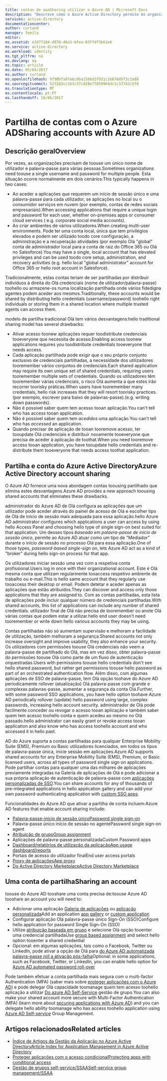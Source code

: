 ```yaml
---
title: contas de aaaSharing utilizar o Azure AD | Microsoft Docs
description: "Descreve como o Azure Active Directory permite às organizações toosecurely partilha contas aplicações no local e serviços de cloud de consumidor."
services: active-directory
documentationcenter: 
author: curtand
manager: femila
editor: 
ms.assetid: e2d77104-d978-46a3-bfea-03ffdf3b61e6
ms.service: active-directory
ms.workload: identity
ms.tgt_pltfrm: na
ms.devlang: na
ms.topic: article
ms.date: 05/04/2017
ms.author: curtand
ms.openlocfilehash: 9f98bfa97a6c9ba1566d3f921c1b676d5f3c2a88
ms.sourcegitcommit: 523283cc1b3c37c428e77850964dc1c33742c5f0
ms.translationtype: MT
ms.contentlocale: pt-PT
ms.lasthandoff: 10/06/2017
---
```

# <a name="sharing-accounts-with-azure-ad"></a><span data-ttu-id="9e73e-103">Partilha de contas com o Azure AD</span><span class="sxs-lookup"><span data-stu-id="9e73e-103">Sharing accounts with Azure AD</span></span>
## <a name="overview"></a><span data-ttu-id="9e73e-104">Descrição geral</span><span class="sxs-lookup"><span data-stu-id="9e73e-104">Overview</span></span>
<span data-ttu-id="9e73e-105">Por vezes, as organizações precisam de toouse um único nome de utilizador e palavra-passe para várias pessoas.</span><span class="sxs-lookup"><span data-stu-id="9e73e-105">Sometimes organizations need toouse a single username and password for multiple people.</span></span> <span data-ttu-id="9e73e-106">Esta situação ocorre normalmente em dois cenários:</span><span class="sxs-lookup"><span data-stu-id="9e73e-106">This typically happens in two cases:</span></span>

* <span data-ttu-id="9e73e-107">Ao aceder a aplicações que requerem um início de sessão único e uma palavra-passe para cada utilizador, se aplicações no local ou o consumidor serviços em nuvem (por exemplo, contas de redes sociais empresariais).</span><span class="sxs-lookup"><span data-stu-id="9e73e-107">When accessing applications that require a unique login and password for each user, whether on-premises apps or consumer cloud services ( e.g. corporate social media accounts).</span></span>
* <span data-ttu-id="9e73e-108">Ao criar ambientes de vários utilizadores.</span><span class="sxs-lookup"><span data-stu-id="9e73e-108">When creating multi-user environments.</span></span> <span data-ttu-id="9e73e-109">Pode ter uma conta local, única que tem privilégios elevados e podem ser utilizado toodo core configuração, a administração e a recuperação atividades (por exemplo Olá "global" conta de administrador local para a conta de raiz do Office 365 ou Olá no Salesforce).</span><span class="sxs-lookup"><span data-stu-id="9e73e-109">You may have a single, local account that has elevated privileges and can be used toodo core setup, administration, and recovery activities (e.g. hello local "global administrator" account for Office 365 or hello root account in Salesforce).</span></span>

<span data-ttu-id="9e73e-110">Tradicionalmente, estas contas teriam de ser partilhadas por distribuir indivíduos à direita do Olá credenciais (nome de utilizador/palavra-passe) toohello ou armazene-os numa localização partilhada onde vários fidedigna agentes podem aceder aos mesmos.</span><span class="sxs-lookup"><span data-stu-id="9e73e-110">Traditionally, these accounts would be shared by distributing hello credentials (username/password) toohello right individuals or storing them in a shared location where multiple trusted agents can access them.</span></span>

<span data-ttu-id="9e73e-111">modelo de partilha tradicional Olá tem vários desvantagens:</span><span class="sxs-lookup"><span data-stu-id="9e73e-111">hello traditional sharing model has several drawbacks:</span></span>

* <span data-ttu-id="9e73e-112">Ativar acesso toonew aplicações requer toodistribute credenciais tooeveryone que necessita de acesso.</span><span class="sxs-lookup"><span data-stu-id="9e73e-112">Enabling access toonew applications requires you toodistribute credentials tooeveryone that needs access.</span></span>
* <span data-ttu-id="9e73e-113">Cada aplicação partilhada pode exigir que o seu próprio conjunto exclusivo de credenciais partilhadas, a necessidade dos utilizadores tooremember vários conjuntos de credenciais.</span><span class="sxs-lookup"><span data-stu-id="9e73e-113">Each shared application may require its own unique set of shared credentials, requiring users tooremember multiple sets of credentials.</span></span> <span data-ttu-id="9e73e-114">Quando os utilizadores têm tooremember várias credenciais, o risco Olá aumenta a que estes irão recorrer toorisky práticas.</span><span class="sxs-lookup"><span data-stu-id="9e73e-114">When users have tooremember many credentials, hello risk increases that they will resort toorisky practices.</span></span> <span data-ttu-id="9e73e-115">(por exemplo, escrever para baixo de palavras-passe).</span><span class="sxs-lookup"><span data-stu-id="9e73e-115">(e.g. writing down passwords).</span></span>
* <span data-ttu-id="9e73e-116">Não é possível saber quem tem acesso tooan aplicação.</span><span class="sxs-lookup"><span data-stu-id="9e73e-116">You can't tell who has access tooan application.</span></span>
* <span data-ttu-id="9e73e-117">Não é possível saber quem tem *acedidos* uma aplicação.</span><span class="sxs-lookup"><span data-stu-id="9e73e-117">You can't tell who has *accessed* an application.</span></span>
* <span data-ttu-id="9e73e-118">Quando precisar de aplicação de tooan tooremove acesso, ter tooupdate Olá credenciais e distribuir novamente tooeveryone que precisa de aceder à aplicação de toothat.</span><span class="sxs-lookup"><span data-stu-id="9e73e-118">When you need tooremove access tooan application, you have tooupdate hello credentials and re-distribute them tooeveryone that needs access toothat application.</span></span>

## <a name="azure-active-directory-account-sharing"></a><span data-ttu-id="9e73e-119">Partilha e conta do Azure Active Directory</span><span class="sxs-lookup"><span data-stu-id="9e73e-119">Azure Active Directory account sharing</span></span>
<span data-ttu-id="9e73e-120">O Azure AD fornece uma nova abordagem contas toousing partilhado que elimina estes desvantagens.</span><span class="sxs-lookup"><span data-stu-id="9e73e-120">Azure AD provides a new approach toousing shared accounts that eliminates these drawbacks.</span></span>

<span data-ttu-id="9e73e-121">administrador do Azure AD de Olá configura as aplicações que um utilizador pode aceder através do painel de acesso de Olá e escolher tipo de Olá de início de sessão mais adequada para essa aplicação.</span><span class="sxs-lookup"><span data-stu-id="9e73e-121">hello Azure AD administrator configures which applications a user can access by using hello Access Panel and choosing hello type of single sign-on best suited for that application.</span></span> <span data-ttu-id="9e73e-122">Um desses tipos *baseada em palavra-passe de início de sessão único*, permite ao Azure AD atuar como um tipo de "Mediador" durante o início de sessão no processo Olá para essa aplicação.</span><span class="sxs-lookup"><span data-stu-id="9e73e-122">One of those types, *password-based single-sign on*, lets Azure AD act as a kind of "broker" during hello sign-on process for that app.</span></span>

<span data-ttu-id="9e73e-123">Os utilizadores iniciar sessão uma vez com a respetiva conta profissional.</span><span class="sxs-lookup"><span data-stu-id="9e73e-123">Users log in once with their organizational account.</span></span> <span data-ttu-id="9e73e-124">Este é Olá mesma conta que utilizam regularmente tooaccess respetivo ambiente de trabalho ou e-mail.</span><span class="sxs-lookup"><span data-stu-id="9e73e-124">This is hello same account that they regularly use tooaccess their desktop or email.</span></span> <span data-ttu-id="9e73e-125">Podem detetar e aceder apenas as aplicações que estão atribuídos.</span><span class="sxs-lookup"><span data-stu-id="9e73e-125">They can discover and access only those applications that they are assigned to.</span></span> <span data-ttu-id="9e73e-126">Com as contas partilhadas, esta lista de aplicações pode incluir qualquer número de credenciais partilhadas.</span><span class="sxs-lookup"><span data-stu-id="9e73e-126">With shared accounts, this list of applications can include any number of shared credentials.</span></span> <span data-ttu-id="9e73e-127">utilizador final de Olá não precisa de tooremember ou anote Olá várias contas que podem estar a utilizar.</span><span class="sxs-lookup"><span data-stu-id="9e73e-127">hello end user doesn't need tooremember or write down hello various accounts they may be using.</span></span>

<span data-ttu-id="9e73e-128">Contas partilhadas não só aumentam supervisão e melhoram a facilidade de utilização, também melhoram a segurança.</span><span class="sxs-lookup"><span data-stu-id="9e73e-128">Shared accounts not only increase oversight and improve usability, they also enhance your security.</span></span> <span data-ttu-id="9e73e-129">Os utilizadores com permissões toouse Olá credenciais não veem a palavra-passe de partilhado do Olá, mas em vez disso, obter palavra-passe do permissões toouse Olá como parte de um fluxo de autenticação orquestradas.</span><span class="sxs-lookup"><span data-stu-id="9e73e-129">Users with permissions toouse hello credentials don't see hello shared password, but rather get permissions toouse hello password as part of an orchestrated authentication flow.</span></span> <span data-ttu-id="9e73e-130">Além disso, com algumas aplicações de SSO de palavra-passe, tem Olá opção toohave do Azure AD periodicamente rollover (atualização) Olá palavra-passe com grande e complexas palavras-passe, aumentar a segurança da conta Olá.</span><span class="sxs-lookup"><span data-stu-id="9e73e-130">Further, with some password SSO applications, you have hello option toohave Azure AD periodically rollover (update) hello password using large, complex passwords, increasing hello account security.</span></span> <span data-ttu-id="9e73e-131">administrador de Olá pode facilmente conceder ou revogar o acesso tooan aplicação e também saber quem tem acesso toohello conta e quem acedeu ao mesmo no Olá passado.</span><span class="sxs-lookup"><span data-stu-id="9e73e-131">hello administrator can easily grant or revoke access tooan application and also know who has access toohello account and who accessed it in hello past.</span></span>

<span data-ttu-id="9e73e-132">AD do Azure suporta a contas partilhadas para qualquer Enterprise Mobility Suite (EMS), Premium ou Basic utilizadores licenciados, em todos os tipos de palavra-passe única, inicie sessão em aplicações.</span><span class="sxs-lookup"><span data-stu-id="9e73e-132">Azure AD supports shared accounts for any Enterprise Mobility Suite (EMS), Premium, or Basic licensed users, across all types of password single sign on applications.</span></span> <span data-ttu-id="9e73e-133">Pode partilhar contas para qualquer uma das milhares de aplicações previamente integradas na Galeria de aplicações de Olá e pode adicionar a sua própria aplicação de autenticação de palavra-passe com [aplicações personalizadas de SSO](active-directory-sso-integrate-saas-apps.md).</span><span class="sxs-lookup"><span data-stu-id="9e73e-133">You can share accounts for any of thousands of pre-integrated applications in hello application gallery and can add your own password-authenticating application with [custom SSO apps](active-directory-sso-integrate-saas-apps.md).</span></span>

<span data-ttu-id="9e73e-134">Funcionalidades do Azure AD que ativar a partilha de conta incluem:</span><span class="sxs-lookup"><span data-stu-id="9e73e-134">Azure AD features that enable account sharing include:</span></span>

* [<span data-ttu-id="9e73e-135">Palavra-passe-início de sessão único</span><span class="sxs-lookup"><span data-stu-id="9e73e-135">Password single sign-on</span></span>](active-directory-appssoaccess-whatis.md#password-based-single-sign-on)
* <span data-ttu-id="9e73e-136">Palavra-passe único início de sessão no agente</span><span class="sxs-lookup"><span data-stu-id="9e73e-136">Password single sign-on agent</span></span>
* [<span data-ttu-id="9e73e-137">Atribuição de grupo</span><span class="sxs-lookup"><span data-stu-id="9e73e-137">Group assignment</span></span>](active-directory-accessmanagement-self-service-group-management.md)
* <span data-ttu-id="9e73e-138">Aplicações de palavra-passe personalizada</span><span class="sxs-lookup"><span data-stu-id="9e73e-138">Custom Password apps</span></span>
* [<span data-ttu-id="9e73e-139">Dashboard/relatórios de utilização da aplicação</span><span class="sxs-lookup"><span data-stu-id="9e73e-139">App usage dashboard/reports</span></span>](active-directory-passwords-get-insights.md)
* <span data-ttu-id="9e73e-140">Portais de acesso do utilizador final</span><span class="sxs-lookup"><span data-stu-id="9e73e-140">End user access portals</span></span>
* [<span data-ttu-id="9e73e-141">Proxy de aplicações</span><span class="sxs-lookup"><span data-stu-id="9e73e-141">App proxy</span></span>](active-directory-application-proxy-get-started.md)
* [<span data-ttu-id="9e73e-142">Do Active Directory Marketplace</span><span class="sxs-lookup"><span data-stu-id="9e73e-142">Active Directory Marketplace</span></span>](https://azure.microsoft.com/marketplace/active-directory/all/)

## <a name="sharing-an-account"></a><span data-ttu-id="9e73e-143">Uma conta de partilha</span><span class="sxs-lookup"><span data-stu-id="9e73e-143">Sharing an account</span></span>
<span data-ttu-id="9e73e-144">toouse do Azure AD tooshare uma conta precisa de:</span><span class="sxs-lookup"><span data-stu-id="9e73e-144">toouse Azure AD tooshare an account you will need to:</span></span>

* <span data-ttu-id="9e73e-145">Adicionar uma aplicação [Galeria de aplicações](https://azure.microsoft.com/marketplace/active-directory/) ou [aplicação personalizada](http://blogs.technet.com/b/ad/archive/2015/06/17/bring-your-own-app-with-azure-ad-self-service-saml-configuration-gt-now-in-preview.aspx)</span><span class="sxs-lookup"><span data-stu-id="9e73e-145">Add an application [app gallery](https://azure.microsoft.com/marketplace/active-directory/) or [custom application](http://blogs.technet.com/b/ad/archive/2015/06/17/bring-your-own-app-with-azure-ad-self-service-saml-configuration-gt-now-in-preview.aspx)</span></span>
* <span data-ttu-id="9e73e-146">Configurar aplicação Olá palavra-passe único Sign-On (SSO)</span><span class="sxs-lookup"><span data-stu-id="9e73e-146">Configure hello application for password Single Sign-On (SSO)</span></span>
* <span data-ttu-id="9e73e-147">Utilize [atribuição baseada em grupo](active-directory-accessmanagement-group-saasapps.md) e selecione Olá opção tooenter uma credencial partilhada</span><span class="sxs-lookup"><span data-stu-id="9e73e-147">Use [group based assignment](active-directory-accessmanagement-group-saasapps.md) and select hello option tooenter a shared credential</span></span>
* <span data-ttu-id="9e73e-148">Opcional: em algumas aplicações, tais como o Facebook, Twitter ou LinkedIn, pode ativar a opção de Olá para [do Azure AD automatizada palavra-passe roll a ativação pós-falha](http://blogs.technet.com/b/ad/archive/2015/02/20/azure-ad-automated-password-roll-over-for-facebook-twitter-and-linkedin-now-in-preview.aspx)</span><span class="sxs-lookup"><span data-stu-id="9e73e-148">Optional: in some applications, such as Facebook, Twitter, or LinkedIn, you can enable hello option for [Azure AD automated password roll-over](http://blogs.technet.com/b/ad/archive/2015/02/20/azure-ad-automated-password-roll-over-for-facebook-twitter-and-linkedin-now-in-preview.aspx)</span></span>

<span data-ttu-id="9e73e-149">Pode também efetuar a conta partilhada mais segura com o multi-factor Authentication (MFA) (saber mais sobre [proteger aplicações com o Azure AD](../multi-factor-authentication/multi-factor-authentication-get-started.md)) e pode delegar Olá capacidade toomanage quem tem acesso toohello aplicação a utilizar [Do azure AD Self-Service](active-directory-accessmanagement-self-service-group-management.md) gestão de grupo.</span><span class="sxs-lookup"><span data-stu-id="9e73e-149">You can also make your shared account more secure with Multi-Factor Authentication (MFA) (learn more about [securing applications with Azure AD](../multi-factor-authentication/multi-factor-authentication-get-started.md)) and you can delegate hello ability toomanage who has access toohello application using [Azure AD Self-service](active-directory-accessmanagement-self-service-group-management.md) Group Management.</span></span>

## <a name="related-articles"></a><span data-ttu-id="9e73e-150">Artigos relacionados</span><span class="sxs-lookup"><span data-stu-id="9e73e-150">Related articles</span></span>
* [<span data-ttu-id="9e73e-151">Índice de Artigos da Gestão da Aplicação no Azure Active Directory</span><span class="sxs-lookup"><span data-stu-id="9e73e-151">Article Index for Application Management in Azure Active Directory</span></span>](active-directory-apps-index.md)
* [<span data-ttu-id="9e73e-152">Proteger aplicações com o acesso condicional</span><span class="sxs-lookup"><span data-stu-id="9e73e-152">Protecting apps with conditional access</span></span>](active-directory-conditional-access.md)
* [<span data-ttu-id="9e73e-153">Gestão de grupos self-service/SSAA</span><span class="sxs-lookup"><span data-stu-id="9e73e-153">Self-service group management/SSAA</span></span>](active-directory-accessmanagement-self-service-group-management.md)

